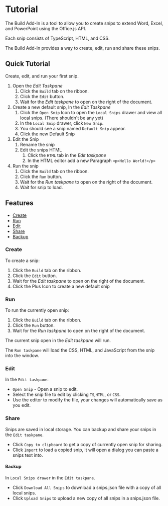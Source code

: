 # Tutorial

The Build Add-In is a tool to allow you to create snips to extend Word, Excel, and PowerPoint using the Office.js API.

Each snip consists of TypeScript, HTML, and CSS.

The Build Add-In provides a way to create, edit, run and share these snips.

## Quick Tutorial

Create, edit, and run your first snip.

1. Open the _Edit Taskpane_
    1. Click the `Build` tab on the ribbon.
    1. Click the `Edit` button.
    1. Wait for the _Edit taskpane_ to open on the right of the document.
1. Create a new default snip, In the _Edit Taskpane_
    1. Click the `Open Snip` Icon to open the `Local Snips` drawer and view all local snips. (There shouldn't be any yet)
    1. In the `Local Snip` drawer, click `New Snip`.
    1. You should see a snip named `Default Snip` appear.
    1. Click the new Default Snip
1. Edit the Snip
    1. Rename the snip
    1. Edit the snips HTML
        1. Click the `HTML` tab in the _Edit taskpane_
        1. In the HTML editor add a new Paragraph `<p>Hello World!</p>`
1. Run the snip
    1. Click the `Build` tab on the ribbon.
    1. Click the `Run` button.
    1. Wait for the _Run taskpane_ to open on the right of the document.
    1. Wait for snip to load.

## Features

- [Create](#create)
- [Run](#run)
- [Edit](#edit)
- [Share](#share)
- [Backup](#backup)

### Create

To create a snip:

1. Click the `Build` tab on the ribbon.
1. Click the `Edit` button.
1. Wait for the _Edit taskpane_ to open on the right of the document.
1. Click the Plus Icon to create a new default snip

### Run

To run the currently open snip:

1. Click the `Build` tab on the ribbon.
1. Click the `Run` button.
1. Wait for the _Run taskpane_ to open on the right of the document.

The current snip open in the _Edit taskpane_ will run.

The `Run taskpane` will load the CSS, HTML, and JavaScript from the snip into the window.

### Edit

In the `Edit taskpane`:

- `Open Snip` - Open a snip to edit.
- Select the snip file to edit by clicking `TS`,`HTML`, or `CSS`. 
- Use the editor to modify the file, your changes will automatically save as you edit.

### Share

Snips are saved in local storage. You can backup and share your snips in the `Edit taskpane`.

- Click `Copy to clipboard` to get a copy of currently open snip for sharing.
- Click `Import` to load a copied snip, it will open a dialog you can paste a snips text into.

#### Backup

In `Local Snips drawer` in the `Edit taskpane`.

- Click `Download All Snips` to download a snips.json file with a copy of all local snips.
- Click `Upload Snips` to upload a new copy of all snips in a snips.json file.


